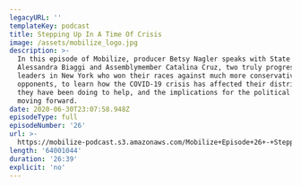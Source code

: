 ```yaml
---
legacyURL: ''
templateKey: podcast
title: Stepping Up In A Time Of Crisis
image: /assets/mobilize_logo.jpg
description: >-
  In this episode of Mobilize, producer Betsy Nagler speaks with State Senator
  Alessandra Biaggi and Assemblymember Catalina Cruz, two truly progressive
  leaders in New York who won their races against much more conservative
  opponents, to learn how the COVID-19 crisis has affected their districts, what
  they have been doing to help, and the implications for the political landscape
  moving forward.
date: 2020-06-30T23:07:58.948Z
episodeType: full
episodeNumber: '26'
url: >-
  https://mobilize-podcast.s3.amazonaws.com/Mobilize+Episode+26+-+Stepping+Up+In+A+Time+of+Crisis.mp3
length: '64001044'
duration: '26:39'
explicit: 'no'
---
```


